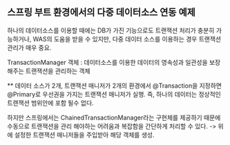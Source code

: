 ## 스프링 부트 환경에서의 다중 데이터소스 연동 예제


하나의 데이터소스를 이용할 때에는 DB가 가진 기능으로도 트랜잭션 처리가 충분히 가능하거나, WAS의 도움을 받을 수 있지만,
다중 데이터 소스를 이용하는 경우 트랜잭션 관리가 매우 중요.

TransactionManager 객체 : 데이터소스를 이용한 데이터의 영속성과 일관성을 보장해주는 트랜잭션을 관리하는 객체

**
데이터 소스가 2개, 트랜잭션 매니저가 2개의 환경에서 @Transaction을 지정하면 @Primary로 우선권을 가지는 트랜잭션 매니저가 실행.
즉, 하나의 데이터는 정상적인 트랜잭션 범위안에 포함 될수 없다.

하지만 스프링에서는 ChainedTransactionManager라는 구현체를 제공하기 때문에 수동으로 트랜잭션을 관리 해야하는 어려움과 복잡함을 간단하게 처리할 수 있다.
-> 위에 설정한 트랜잭션 매니저들을 주입받아 해당 객체를 생성.
